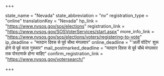 +++

state_name = "Nevada"
state_abbreviation = "nv"
registration_type = "online"
translationKey = "Nevada"
hp_link = "https://www.nvsos.gov/sos/elections"
registration_link = "https://www.nvsos.gov/SOSVoterServices/start.aspx"
more_info_link = "https://www.nvsos.gov/sos/elections/voters/registering-to-vote"
ip_deadline = "मतदान दिवस से पूर्व चौथा मंगलवार"
online_deadline = "'अर्ली वोटिंग' शुरू होने से पूर्व वाला गुरूवार"
mail_postmarked_deadline = "मतदान दिवस से पूर्व चौथे मंगलवार तक पोस्टमार्क होना चाहिए"
confirm_registration_link = "https://www.nvsos.gov/votersearch/"

+++